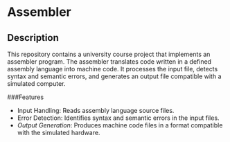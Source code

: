 # Assembler

## Description
This repository contains a university course project that implements an assembler program. The assembler translates code written in a defined assembly language into machine code. It processes the input file, detects syntax and semantic errors, and generates an output file compatible with a simulated computer.

###Features
- Input Handling: Reads assembly language source files.
- Error Detection: Identifies syntax and semantic errors in the input files.
- *Output Generation*: Produces machine code files in a format compatible with the simulated hardware.
